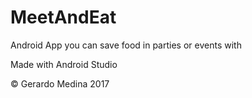 # MeetAndEat
Android App you can save food in parties or events with

Made with Android Studio

© Gerardo Medina 2017
